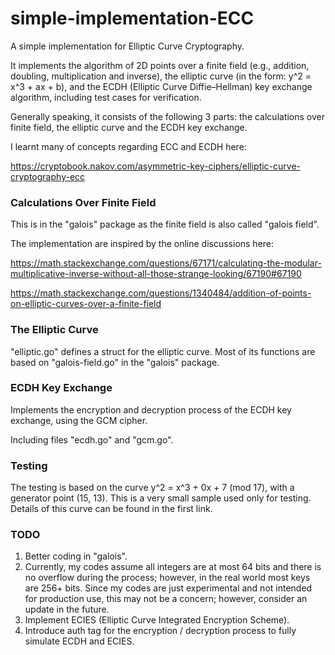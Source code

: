 # simple-implementation-ECC


 A simple implementation for Elliptic Curve Cryptography. 
 

It implements the algorithm of 2D points over a finite field
(e.g., addition, doubling, multiplication and inverse),
the elliptic curve (in the form: y^2 = x^3 + ax + b), and the ECDH
(Elliptic Curve Diffie–Hellman) key exchange algorithm, including 
test cases for verification.

Generally speaking, it consists of the following 3 parts: 
the calculations over finite field, the elliptic curve and the 
ECDH key exchange.


I learnt many of concepts regarding ECC and ECDH here:


https://cryptobook.nakov.com/asymmetric-key-ciphers/elliptic-curve-cryptography-ecc


### Calculations Over Finite Field
This is in the "galois" package as the finite field is also called "galois field".


The implementation are inspired by the online discussions here:


https://math.stackexchange.com/questions/67171/calculating-the-modular-multiplicative-inverse-without-all-those-strange-looking/67190#67190


https://math.stackexchange.com/questions/1340484/addition-of-points-on-elliptic-curves-over-a-finite-field


### The Elliptic Curve


"elliptic.go" defines a struct for the elliptic curve. Most of its functions are 
based on "galois-field.go" in the "galois" package.


### ECDH Key Exchange


Implements the encryption and decryption process of the ECDH key exchange, using
the GCM cipher.


Including files "ecdh.go" and "gcm.go".


### Testing


The testing is based on the curve y^2 = x^3 + 0x + 7 (mod 17), with a generator
point (15, 13). This is a very small sample used only for testing. Details of this curve
can be found in the first link.

### TODO


1. Better coding in "galois".
2. Currently, my codes assume all integers are at most 64 bits and there is 
no overflow during the process; however, in the real world most keys are 256+
bits. Since my codes are just experimental and not intended for production use,
this may not be a concern; however, consider an update in the future.
3. Implement ECIES (Elliptic Curve Integrated Encryption Scheme).
4. Introduce auth tag for the encryption / decryption process to fully simulate
ECDH and ECIES.


